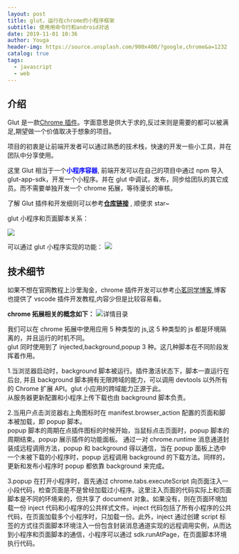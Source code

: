 ```yaml
---
layout: post
title: glut，运行在chrome的小程序框架
subtitle: 使用用命令行和android对话
date: 2019-11-01 10:36
author: Youga
header-img: https://source.unsplash.com/900x400/?google,chrome&a=1232
catalog: true
tags:
  - javascript
  - web
---
```


## 介绍

Glut 是一款[Chrome 插件](https://chrome.google.com/webstore/detail/glut/baggadcfggenanhadoapjamongmhjpla)。字面意思是供大于求的,反过来则是需要的都可以被满足,期望做一个价值取决于想象的项目。

项目的初衷是让前端开发者可以通过熟悉的技术栈，快速的开发一些小工具，并在团队中分享使用。

这里 Glut 相当于一个<span style="color: blue">**小程序容器**</span>, 前端开发可以在自己的项目中通过 npm 导入 glut-app-sdk，开发一个小程序。并在 glut 中调试，发布，同步给团队的其它成员。而不需要单独开发一个 chrome 拓展，等待漫长的审核。

了解 Glut 插件和开发细则可以参考[**仓库链接**](https://github.com/LeeLejia/glut/) , 顺便求 star~

glut 小程序和页面脚本关系：

![](https://user-gold-cdn.xitu.io/2019/11/6/16e3fc72d7a7676c?w=1812&h=1002&f=png&s=204971)

可以通过 glut 小程序实现的功能：
![](https://user-gold-cdn.xitu.io/2019/11/6/16e3fc7827db5c04?w=1596&h=856&f=png&s=155330)

## 技术细节

如果不想在官网教程上沙里淘金，chrome 插件开发可以参考[小茗同学博客](http://blog.haoji.me/chrome-plugin-develop.html),博客也提供了 vscode 插件开发教程,内容少但是比较容易看。

**chrome 拓展相关的概念如下：**
![详情目录](https://user-gold-cdn.xitu.io/2019/11/6/16e3faaffbb55e8c?w=1099&h=551&f=png&s=72956)

我们可以在 chrome 拓展中使用应用 5 种类型的 js,这 5 种类型的 js 都是环境隔离的，并且运行的时机不同。  
glut 同时使用到了 injected,background,popup 3 种。这几种脚本在不同阶段发挥着作用。

1.当浏览器启动时，background 脚本被运行。插件激活状态下，脚本一直运行在后台, 并且 background 脚本拥有无限跨域的能力，可以调用 devtools 以外所有的 Chrome 扩展 API。glut 小应用的跨域能力正源于此。  
从服务器更新配置和小程序上传下载也由 background 脚本负责。

2.当用户点击浏览器右上角图标时在 manifest.browser_action 配置的页面和脚本被加载，即 popup 脚本。  
popup 脚本的周期在点插件图标的时候开始，当鼠标点击页面时，popup 脚本的周期结束。popup 展示插件的功能面板。 通过一对 chrome.runtime 消息通道封装成远程调用方法，popup 和 background 得以通信，当在 popup 面板上选中一个未被下载的小程序时，popup 远程调用 background 的下载方法。同样的，更新和发布小程序时 popup 都依靠 background 来完成。

3.popup 在打开小程序时，首先通过 chrome.tabs.executeScript 向页面注入一小段代码，检查页面是不是曾经加载过小程序。这里注入页面的代码实际上和页面脚本是不同的环境来的，但共享了 document 对象。如果没有，则在页面环境加载一份 inject 代码和小程序的公共样式文件。inject 代码包括了所有小程序的公共代码，在页面加载多个小程序时，只加载一份。此外，inject 通过创建 script 标签的方式往页面脚本环境注入一份包含封装消息通道实现的远程调用实例，从而达到小程序和页面脚本的通信，小程序可以通过 sdk.runAtPage，在页面脚本环境执行代码。

